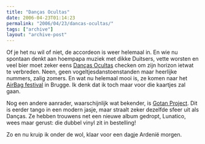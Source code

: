 ```yaml
---
title: "Danças Ocultas"
date: 2006-04-23T01:14:23
permalink: "2006/04/23/dancas-ocultas/"
tags: ["archive"]
layout: "archive-post"
---
```

Of je het nu wil of niet, de accordeon is weer helemaal in. En wie nu spontaan denkt aan hoempapa muziek met dikke Duitsers, vette worsten en veel bier moet zeker eens [Danças Ocultas](http://dancasocultas.weblog.com.pt/ "http://dancasocultas.weblog.com.pt/") checken om zijn horizon ietwat te verbreden. Neen, geen vogeltjesdanstoenstanden maar heerlijke nummers, zalig zomers. En wat nu helemaal mooi is, ze komen naar het [AirBag festival](http://www.airbagfestival.be/index2.asp?id=43 "http://www.airbagfestival.be/index2.asp?id=43") in Brugge. Ik denk dat ik toch maar voor die kaartjes zal gaan.

Nog een andere aanrader, waarschijnlijk wat bekender, is [Gotan Project](http://www.gotanproject.com/ "http://www.gotanproject.com/"). Dit is eerder tango in een modern jasje, maar straalt zeker dezelfde sfeer uit als Danças. Ze hebben trouwens net een nieuwe album gedropt, Lunatico, wees maar gerust: die dubbel vinyl zit in bestelling!

Zo en nu kruip ik onder de wol, klaar voor een dagje Ardenië morgen.
